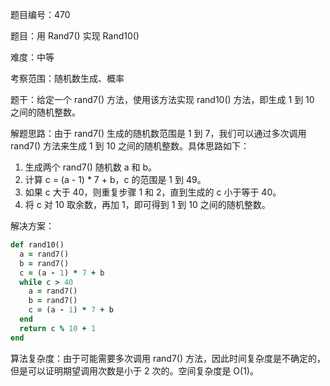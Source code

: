 题目编号：470

题目：用 Rand7() 实现 Rand10()

难度：中等

考察范围：随机数生成、概率

题干：给定一个 rand7() 方法，使用该方法实现 rand10() 方法，即生成 1 到 10 之间的随机整数。

解题思路：由于 rand7() 生成的随机数范围是 1 到 7，我们可以通过多次调用 rand7() 方法来生成 1 到 10 之间的随机整数。具体思路如下：

1. 生成两个 rand7() 随机数 a 和 b。
2. 计算 c = (a - 1) * 7 + b，c 的范围是 1 到 49。
3. 如果 c 大于 40，则重复步骤 1 和 2，直到生成的 c 小于等于 40。
4. 将 c 对 10 取余数，再加 1，即可得到 1 到 10 之间的随机整数。

解决方案：

```ruby
def rand10()
  a = rand7()
  b = rand7()
  c = (a - 1) * 7 + b
  while c > 40
    a = rand7()
    b = rand7()
    c = (a - 1) * 7 + b
  end
  return c % 10 + 1
end
```

算法复杂度：由于可能需要多次调用 rand7() 方法，因此时间复杂度是不确定的，但是可以证明期望调用次数是小于 2 次的。空间复杂度是 O(1)。